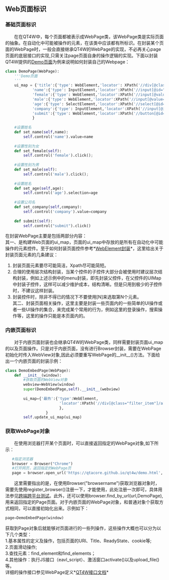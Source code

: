 

## Web页面标识

### 基础页面标识

　　在在QT4W中，每个页面都被表示成WebPage类，该WebPage类是实际页面的抽象。在自动化中可能被操作的元素，在该类中应该都有所标识。在封装某个页面的WebPage时，一般会直接继承QT4W的WebPage的实现，不必再关心page页面的底层接口的实现,只需关注page页面自身的操作逻辑的实现。下面以封装QT4W提供的[Demo页面][1]为例来说明如何封装自己的Webpage：
```python
class DemoPage(WebPage):
    '''Demo页面
    '''
    ui_map = {'title':{'type': WebElement,'locator': XPath('//div[@class="panel-heading"]')},
            'name':{'type': InputElement,'locator':XPath('//input[@id="name"]')},
            'female':{'type': WebElement,'locator':XPath('//input[@value="female"]')},
            'male':{'type': WebElement,'locator':XPath('//input[@value="male"]')},
            'age':{'type': SelectElement,'locator':XPath('//select[@id="age"]')},
            'company':{'type': InputElement,'locator':XPath('//input[@id="company"]')},
            'submit':{'type': WebElement,'locator':XPath('//button[@id="submit"]')},
            }
            
    #设置姓名
    def set_name(self,name):
        self.control('name').value=name
        
    #设置性别为女
    def set_female(self):
        self.control('female').click();
        
    #设置性别为男
    def set_male(self):
        self.control('male').click();
         
    #设置姓名
    def set_age(self,age):
        self.control('age').selection=age
        
    #设置公司名
    def set_company(self,company):
        self.control('company').value=company
    
    def submit(self):
        self.control("submit").click()
```
在封装WebPage主要是包括两部分内容：</br>
其一、是构建Web页面的ui_map，页面的ui_map中存放的是所有在自动化中可能操作的元素控件。至于如何封装页面控件参考*[WebElement封装][2]*，这里给出关于封装页面元素的几条建议：
1. 封装页面元素要尽可能简洁，Xpath尽可能简短。
2. 合理的使用层次结构封装，当某个控件的子控件大部分会被使用时建议层次结构封装，例如上述示例中的menu封装，即先封装父控件，在父控件的UIMap中封装子控件，这样可以减少维护成本，结构清晰。但是只用到极少的子控件时，不建议这样封装。
3. 封装控件时，除非不得已的情况下不要使用[N]来选取第N个元素。</br>
其二、封装页面相关操作，这里主要是封装一些页面内的一些简单的UI操作或者一些UI操作的集合，来完成某个常用的行为，例如这里的登录操作，搜索操作等，这里的操作只能是本页面内的。

### 内嵌页面标识

　　对于内嵌页面封装也会继承QT4W的WebPage类，同样需要封装页面ui_map的以及页面操作。只是对于内嵌页面，没有进行Browser封装，需要在WebPage初始化时传入WebView对象,因此必须要重写WebPage的__init__()方法。下面给出一个内嵌页面的封装示例：
　　
```python
class DemoEmbedPage(WebPage):
    def __init__(window):
        #获取页面的WebView对象
        webview=WebView(window)
        super(DemoEmbedPage,self).__init__(webview)
        
        ui_map={'最热':{'type':WebElement,
                        'locator':XPath('//div[@class="filter_item"]/a[@_stat="pages_index:sort_sort_最热"]')
                        },
                  }
        self.update_ui_map(ui_map)

```

### 获取WebPage对象
　　在使用浏览器打开某个页面时，可以直接返回指定的WebPage对象,如下所示：
 ```python
    #指定浏览器
    browser = Browser("Chrome")
    #打开网页，返回指定的WebPage页
    page = browser.open_url('https://qtacore.github.io/qt4w/demo.html', DemoPage)
 ```
　　这里需要指出的是，在使用Browser("browsername")获取浏览器对象时，需要先使用register_browser()注册一下，才能使用，此处注册一次即可，具体用法参见[跨端跨平台测试][3]。此外，还可以使用browser.find_by_url(url,DemoPage),用来返回指定的Page页面。对于内嵌页面的WebPage对象，和普通对象个获取方式相同，可以直接初始化出来。示例如下：
```python
page=DemoEmbedPage(window)
```
获取到Page对象后就能够对页面进行的一些列操作，这些操作大概也可以分为以下几个类型：</br>
1.基本属性的定义及操作，包括页面的URl、Title、ReadyState、cookie等;</br>
2.页面滑动操作;</br>
3.查找元素：find_element和find_elements；</br>
4.其他操作：执行JS接口（eavl_script）、激活窗口activate()以及upload_file()等。</br>
详细的操作接口参见WebPage定义*[QT4W接口文档][4]*


  [1]: https://qtacore.github.io/qt4w/demo.html
  [2]: WebElement.html
  [3]: ../usebrowser.html
  [4]: ../api/qt4w.html#module-qt4w.webcontrols